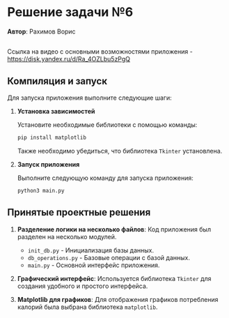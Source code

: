 # Решение задачи №6

**Автор**: Рахимов Ворис

##
Ссылка на видео с основными возможностями приложения - https://disk.yandex.ru/d/Ra_4OZLbu5zPgQ

## Компиляция и запуск

Для запуска приложения выполните следующие шаги:

1. **Установка зависимостей**

   Установите необходимые библиотеки с помощью команды:
   ```bash
   pip install matplotlib
   ```
   Также необходимо убедиться, что библиотека `Tkinter` установлена.

2. **Запуск приложения**

   Выполните следующую команду для запуска приложения:
   ```bash
   python3 main.py
   ```
## Принятые проектные решения

1. **Разделение логики на несколько файлов**:
   Код приложения был разделен на несколько модулей.
   - `init_db.py` -  Инициализация базы данных.
   - `db_operations.py` - Базовые операции с базой данных.
   - `main.py` - Основной интерфейс приложения.

2. **Графический интерфейс**:
   Используется библиотека `Tkinter` для создания удобного и простого интерфейса.
   
4. **Matplotlib для графиков**:
   Для отображения графиков потребления калорий была выбрана библиотека `matplotlib`.

